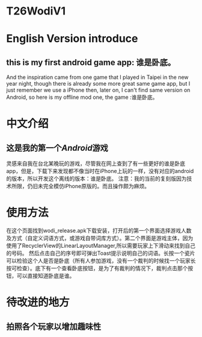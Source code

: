 # T26WodiV1

# English Version introduce

## this is my first android game app: 谁是卧底。

And the inspiration came from one game that I played in Taipei in the new year night, though there
is already some more great same game app, but I just remember we use a iPhone then, later on, I can't find same version on Android,
so here is my offline mod one, the game :谁是卧底。

# 中文介绍
## 这是我的第一个*Android*游戏
灵感来自我在台北某晚玩的游戏，尽管我在网上查到了有一些更好的谁是卧底app，但是，下载下来发现都不像当时在iPhone上玩的一样，没有对应的android的版本，所以开发这个离线的版本：谁是卧底。
注意：我的当前的复刻版因为技术所限，仍旧未完全模仿iPhone原版的。而且操作颇为麻烦。

# 使用方法
在这个页面找到wodi_release.apk下载安装，打开后的第一个界面选择游戏人数及方式（自定义词语方式，或游戏自带词库方式）。第二个界面是游戏主体，因为使用了RecyclerView的LinearLayoutManager,所以需要玩家上下滑动来找到自己的号码。
然后点击自己的序号即可弹出Toast提示说明自己的词语。长按一个瓷片可以检验这个人是否是卧底（所有人参加游戏，没有一个裁判的时候找一个玩家长按可检查）。底下有一个查看卧底按钮，是为了有裁判的情况下，裁判点击那个按钮，可以直接知道卧底是谁。

# 待改进的地方

## 拍照各个玩家以增加趣味性
